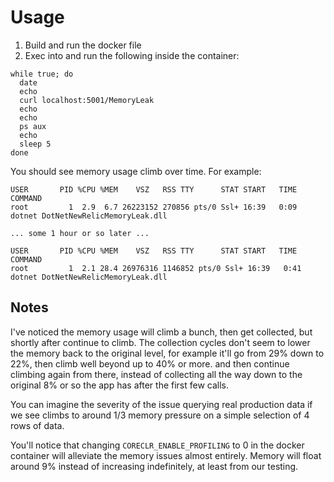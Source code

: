 # Usage

1. Build and run the docker file
1. Exec into and run the following inside the container:

```shell
while true; do
  date
  echo
  curl localhost:5001/MemoryLeak
  echo
  echo
  ps aux
  echo
  sleep 5
done
```

You should see memory usage climb over time. For example:


```text
USER       PID %CPU %MEM    VSZ   RSS TTY      STAT START   TIME COMMAND
root         1  2.9  6.7 26223152 270856 pts/0 Ssl+ 16:39   0:09 dotnet DotNetNewRelicMemoryLeak.dll

... some 1 hour or so later ...

USER       PID %CPU %MEM    VSZ   RSS TTY      STAT START   TIME COMMAND
root         1  2.1 28.4 26976316 1146852 pts/0 Ssl+ 16:39   0:41 dotnet DotNetNewRelicMemoryLeak.dll
```

## Notes

I've noticed the memory usage will climb a bunch, then get collected, but shortly after continue to climb.
The collection cycles don't seem to lower the memory back to the original level, for example it'll go from 29% down to 22%, then climb well beyond up to 40% or more.
and then continue climbing again from there, instead of collecting all the way down to the original 8% or so the app has after the first few calls.

You can imagine the severity of the issue querying real production data if we see climbs to around 1/3 memory pressure on a simple selection of 4 rows of data.

You'll notice that changing `CORECLR_ENABLE_PROFILING` to 0 in the docker container will alleviate the memory issues almost entirely.
Memory will float around 9% instead of increasing indefinitely, at least from our testing.
